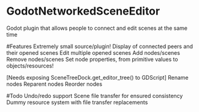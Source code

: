 # GodotNetworkedSceneEditor
Godot plugin that allows people to connect and edit scenes at the same time

#Features
Extremely small source/plugin!
Display of connected peers and their opened scenes
Edit multiple opened scenes
Add nodes/scenes
Remove nodes/scenes
Set node properties, from primitive values to objects/resources!

[Needs exposing SceneTreeDock.get_editor_tree() to GDScript]
Rename nodes
Reparent nodes
Reorder nodes


#Todo
Undo/redo support
Scene file transfer for ensured consistency
Dummy resource system with file transfer replacements
